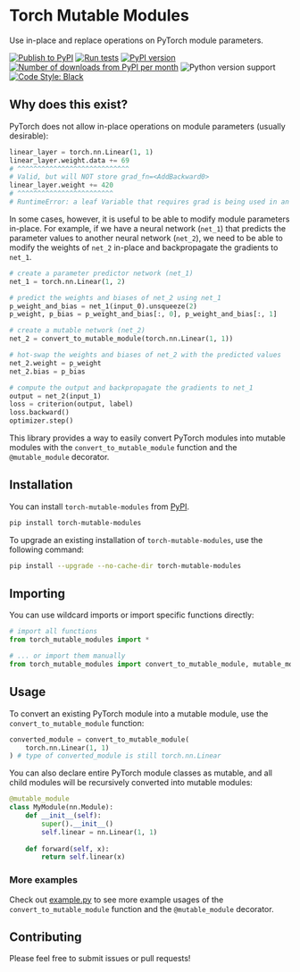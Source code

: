 # Torch Mutable Modules

Use in-place and replace operations on PyTorch module parameters.

[![Publish to PyPI](https://github.com/KentoNishi/torch-mutable-modules/actions/workflows/publish.yaml/badge.svg)](https://github.com/KentoNishi/torch-mutable-modules/actions/workflows/publish.yaml)
[![Run tests](https://github.com/KentoNishi/torch-mutable-modules/actions/workflows/test.yaml/badge.svg)](https://github.com/KentoNishi/torch-mutable-modules/actions/workflows/test.yaml)
[![PyPI version](https://img.shields.io/pypi/v/torch-mutable-modules.svg?style=flat)](https://pypi.org/project/torch-mutable-modules/)
[![Number of downloads from PyPI per month](https://img.shields.io/pypi/dm/torch-mutable-modules.svg?style=flat)](https://pypi.org/project/torch-mutable-modules/)
![Python version support](https://img.shields.io/pypi/pyversions/torch-mutable-modules)
[![Code Style: Black](https://img.shields.io/badge/code%20style-black-black.svg)](https://github.com/ambv/black)

## Why does this exist?

PyTorch does not allow in-place operations on module parameters (usually desirable):

```python
linear_layer = torch.nn.Linear(1, 1)
linear_layer.weight.data += 69
# ^^^^^^^^^^^^^^^^^^^^^^^^^^^^
# Valid, but will NOT store grad_fn=<AddBackward0>
linear_layer.weight += 420
# ^^^^^^^^^^^^^^^^^^^^^^^^
# RuntimeError: a leaf Variable that requires grad is being used in an in-place operation.
```

In some cases, however, it is useful to be able to modify module parameters in-place. For example, if we have a neural network (`net_1`) that predicts the parameter values to another neural network (`net_2`), we need to be able to modify the weights of `net_2` in-place and backpropagate the gradients to `net_1`.

```python
# create a parameter predictor network (net_1)
net_1 = torch.nn.Linear(1, 2)

# predict the weights and biases of net_2 using net_1
p_weight_and_bias = net_1(input_0).unsqueeze(2)
p_weight, p_bias = p_weight_and_bias[:, 0], p_weight_and_bias[:, 1]

# create a mutable network (net_2)
net_2 = convert_to_mutable_module(torch.nn.Linear(1, 1))

# hot-swap the weights and biases of net_2 with the predicted values
net_2.weight = p_weight
net_2.bias = p_bias

# compute the output and backpropagate the gradients to net_1
output = net_2(input_1)
loss = criterion(output, label)
loss.backward()
optimizer.step()
```

This library provides a way to easily convert PyTorch modules into mutable modules with the `convert_to_mutable_module` function and the `@mutable_module` decorator.

## Installation
You can install `torch-mutable-modules` from [PyPI](https://pypi.org/project/torch-mutable-modules/).

```bash
pip install torch-mutable-modules
```

To upgrade an existing installation of `torch-mutable-modules`, use the following command:

```bash
pip install --upgrade --no-cache-dir torch-mutable-modules
```

## Importing

You can use wildcard imports or import specific functions directly:

```python
# import all functions
from torch_mutable_modules import *

# ... or import them manually
from torch_mutable_modules import convert_to_mutable_module, mutable_module
```

## Usage

To convert an existing PyTorch module into a mutable module, use the `convert_to_mutable_module` function:

```python
converted_module = convert_to_mutable_module(
    torch.nn.Linear(1, 1)
) # type of converted_module is still torch.nn.Linear
```

You can also declare entire PyTorch module classes as mutable, and all child modules will be recursively converted into mutable modules:

```python
@mutable_module
class MyModule(nn.Module):
    def __init__(self):
        super().__init__()
        self.linear = nn.Linear(1, 1)
    
    def forward(self, x):
        return self.linear(x)
```

### More examples

Check out [example.py](./example.py) to see more example usages of the `convert_to_mutable_module` function and the `@mutable_module` decorator.

## Contributing
Please feel free to submit issues or pull requests!
